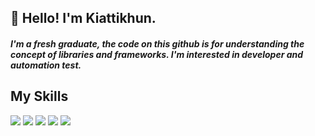 <h2 >👋 Hello! I'm Kiattikhun.</h2>
<h5 >
I'm a fresh graduate, the code on this github is for understanding the concept of libraries and frameworks.
I'm interested in developer and automation test.
</h5>
<h2 > My Skills </h2>
<div> <img src="https://img.shields.io/badge/HTML5-E34F26?style=for-the-badge&logo=html5&logoColor=white"  />
<img src="https://img.shields.io/badge/React-20232A?style=for-the-badge&logo=react&logoColor=61DAFB"  />
<img src="https://img.shields.io/badge/MySQL-00000F?style=for-the-badge&logo=mysql&logoColor=white"  />
<img src="https://img.shields.io/badge/Express.js-404D59?style=for-the-badge&logo=express&logoColor=green"  />
<img src="https://img.shields.io/badge/JavaScript-323330?style=for-the-badge&logo=javascript&logoColor=F7DF1E"  />

<div>



